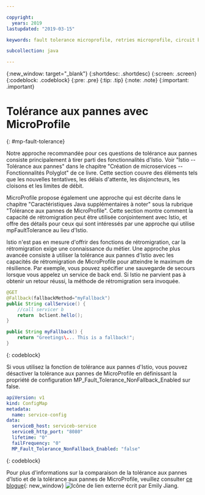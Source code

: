 ```yaml
---

copyright:
  years: 2019
lastupdated: "2019-03-15"

keywords: fault tolerance microprofile, retries microprofile, circuit breakers microprofile, bulkhead microprofile, microprofile limits

subcollection: java

---
```


{:new_window: target="_blank"}
{:shortdesc: .shortdesc}
{:screen: .screen}
{:codeblock: .codeblock}
{:pre: .pre}
{:tip: .tip}
{:note: .note}
{:important: .important}

# Tolérance aux pannes avec MicroProfile
{: #mp-fault-tolerance}

Notre approche recommandée pour ces questions de tolérance aux pannes consiste principalement à tirer parti des fonctionnalités d'Istio. Voir "Istio -- Tolérance aux pannes" dans le chapitre "Création de microservices -- Fonctionnalités Polyglot" de ce livre. Cette section couvre des éléments tels que les nouvelles tentatives, les délais d'attente, les disjoncteurs, les cloisons et les limites de débit.

MicroProfile propose également une approche qui est décrite dans le chapitre "Caractéristiques Java supplémentaires à noter" sous la rubrique "Tolérance aux pannes de MicroProfile". Cette section montre comment la capacité de rétromigration peut être utilisée conjointement avec Istio, et offre des détails pour ceux qui sont intéressés par une approche qui utilise mpFaultTolerance au lieu d'Istio.

Istio n'est pas en mesure d'offrir des fonctions de rétromigration, car la rétromigration exige une connaissance du métier. Une approche plus avancée consiste à utiliser la tolérance aux pannes d'Istio avec les capacités de rétromigration de MicroProfile pour atteindre le maximum de résilience. Par exemple, vous pouvez spécifier une sauvegarde de secours lorsque vous appelez un service de back end. Si Istio ne parvient pas à obtenir un retour réussi, la méthode de rétromigration sera invoquée.

```java
@GET
@Fallback(fallbackMethod="myFallback")
public String callService() {
    //call servicer b
    return  bclient.hello();
}

public String myFallback() {
    return "Greetings\... This is a fallback!";
}
```
{: codeblock}

Si vous utilisez la fonction de tolérance aux pannes d'Istio, vous pouvez désactiver la tolérance aux pannes de MicroProfile en définissant la propriété de configuration MP_Fault_Tolerance_NonFallback_Enabled sur false.

```yaml
apiVersion: v1
kind: ConfigMap
metadata:
  name: service-config
data:
  serviceB_host: serviceb-service
  serviceB_http_port: "8080"
  lifetime: "0"
  failFrequency: "0"
  MP_Fault_Tolerance_NonFallback_Enabled: "false"
```
{: codeblock}

Pour plus d'informations sur la comparaison de la tolérance aux pannes d'Istio et de la tolérance aux pannes de MicroProfile, veuillez consulter [ce blogue](https://www.eclipse.org/community/eclipse_newsletter/2018/september/MicroProfile_istio.php){: new_window} ![Icône de lien externe](../icons/launch-glyph.svg "Icône de lien externe") écrit par Emily Jiang.
